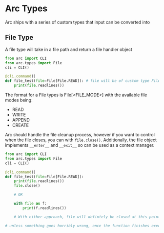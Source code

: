 # Arc Types
Arc ships with a series of custom types that input can be converted into

## File Type
A file type will take in a file path and return a file handler object
```py x
from arc import CLI
from arc.types import File
cli = CLI()

@cli.command()
def file_test(file=File[File.READ]): # file will be of custom type File, but has the same interface as the TextIOWrapper returned by open()
    print(file.readlines())
```
The format for a File types is File[<FILE_MODE>] with the available file modes being:
  - READ
  - WRITE
  - APPEND
  - CREATE

Arc should handle the file cleanup process, however if you want to control when the file closes, you can with `file.close()`. Additionally, the file object implements `__enter__` and `__exit__` so can be used as a context manager.
```py
from arc import CLI
from arc.types import File
cli = CLI()

@cli.command()
def file_test(file=File[File.READ]):
    print(file.readlines())
    file.close()

    # OR

    with file as f:
        print(f.readlines())

    # With either approach, file will defintely be closed at this point

# unless something goes horribly wrong, once the function finishes execution ARC will close the file for you though.
```

